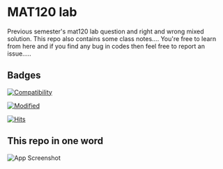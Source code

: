 
# MAT120 lab

Previous semester's mat120 lab question and right and wrong mixed solution.  This repo also contains some class notes....
You're free to learn from here and if you find any bug in codes then feel free to report an issue.....


## Badges
[![Compatibility](https://img.shields.io/badge/python-3-brightgreen.svg)](https://www.python.org/)

[![Modified](https://img.shields.io/badge/Coverage-done-red)](MAT120)

[![Hits](https://hits.sh/github.com/Onnesok/cse220-summer.svg)](https://hits.sh/github.com/Onnesok/colabshits/)


## This repo in one word

![App Screenshot](https://i.pinimg.com/736x/9a/ea/0f/9aea0fc12b1ab01d6c99ed3c1d07f036.jpg)

